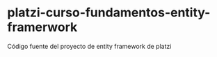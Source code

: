 # platzi-curso-fundamentos-entity-framerwork
Código fuente del proyecto de entity framework de platzi
